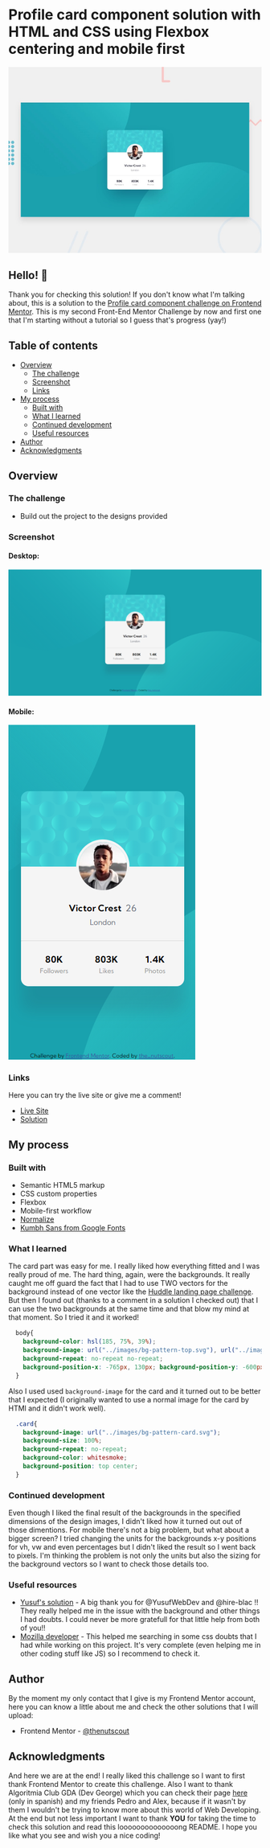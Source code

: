 # Profile card component solution with HTML and CSS using Flexbox centering and mobile first

![Design preview for the Huddle landing page with single introductory section](./static/design/desktop-preview.jpg)

## Hello! 👋

Thank you for checking this solution! If you don't know what I'm talking about, this is a solution to the [Profile card component challenge on Frontend Mentor](https://www.frontendmentor.io/challenges/profile-card-component-cfArpWshJ). This is my second Front-End Mentor Challenge by now and first one that I'm starting without a tutorial so I guess that's progress (yay!)

## Table of contents

- [Overview](#overview)
  - [The challenge](#the-challenge)
  - [Screenshot](#screenshot)
  - [Links](#links)
- [My process](#my-process)
  - [Built with](#built-with)
  - [What I learned](#what-i-learned)
  - [Continued development](#continued-development)
  - [Useful resources](#useful-resources)
- [Author](#author)
- [Acknowledgments](#acknowledgments)

## Overview

### The challenge

- Build out the project to the designs provided

### Screenshot

#### Desktop:
![DesktopScreenshot](./static/screenshots/Desktop.png)
#### Mobile:
![MobileScreenshot](./static/screenshots/Mobile.png)
### Links

Here you can try the live site or give me a comment!
- [Live Site](https://thenutscout.github.io/ProfileCard/)
- [Solution](https://www.frontendmentor.io/solutions/profile-card-component-solution-using-flexbox-center-and-mobile-first-mFRBIV_9R)

## My process

### Built with

- Semantic HTML5 markup
- CSS custom properties
- Flexbox
- Mobile-first workflow
- [Normalize](https://necolas.github.io/normalize.css/)
- [Kumbh Sans from Google Fonts](https://fonts.google.com/specimen/Kumbh+Sans)

### What I learned

The card part was easy for me. I really liked how everything fitted and I was really proud of me. The hard thing, again, were the backgrounds. It really caught me off guard the fact that I had to use TWO vectors for the background instead of one vector like the [Huddle landing page challenge](https://github.com/thenutscout/HuddlePage). But then I found out (thanks to a comment in a solution I checked out) that I can use the two backgrounds at the same time and that blow my mind at that moment. So I tried it and it worked!

```css 
  body{
    background-color: hsl(185, 75%, 39%);
    background-image: url("../images/bg-pattern-top.svg"), url("../images/bg-pattern-bottom.svg");
    background-repeat: no-repeat no-repeat;
    background-position-x: -765px, 130px; background-position-y: -600px, 300px;
  }
```

Also I used used `background-image` for the card and it turned out to be better that I expected (I originally wanted to use a normal image for the card by HTMl and it didn't work well).

```css 
  .card{
    background-image: url("../images/bg-pattern-card.svg");
    background-size: 100%;
    background-repeat: no-repeat;
    background-color: whitesmoke;
    background-position: top center;
  }
```

### Continued development

Even though I liked the final result of the backgrounds in the specified dimensions of the design images, I didn't liked how it turned out out of those dimentions. For mobile there's not a big problem, but what about a bigger screen? I tried changing the units for the backgrounds x-y positions for vh, vw and even percentages but I didn't liked the result so I went back to pixels. I'm thinking the problem is not only the units but also the sizing for the background vectors so I want to check those details too.

### Useful resources

- [Yusuf's solution](https://www.frontendmentor.io/solutions/profile-card-component-zjqEBbaoe) - A big thank you for @YusufWebDev and @hire-blac !! They really helped me in the issue with the background and other things I had doubts. I could never be more gratefull for that little help from both of you!!
- [Mozilla developer](https://developer.mozilla.org/en-US/docs/Web/CSS) - This helped me searching in some css doubts that I had while working on this project. It's very complete (even helping me in other coding stuff like JS) so I recommend to check it.

## Author

By the moment my only contact that I give is my Frontend Mentor account, here you can know a little about me and check the other solutions that I will upload:

- Frontend Mentor - [@thenutscout](https://www.frontendmentor.io/profile/thenutscout)

## Acknowledgments

And here we are at the end! I really liked this challenge so I want to first thank Frontend Mentor to create this challenge. Also I want to thank Algoritmia Club GDA (Dev George) which you can check their page [here](https://www.algoritmia-gda.club) (only in spanish) and my friends Pedro and Alex, because if it wasn't by them I wouldn't be trying to know more about this world of Web Developing. At the end but not less important I want to thank **YOU** for taking the time to check this solution and read this loooooooooooooong README. I hope you like what you see and wish you a nice coding!
